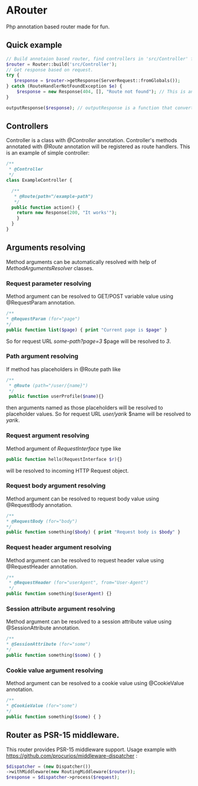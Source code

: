 ARouter
========
Php annotation based router made for fun.

Quick example
-------------
```php
// Build annotaion based router, find controllers in 'src/Controller' folder.
$router = Router::build('src/Controller');
// Get response based on request.
try {
   $response = $router->getResponse(ServerRequest::fromGlobals());
} catch (RouteHandlerNotFoundException $e) {
    $response = new Response(404, [], "Route not found"); // This is an example of Guzzle HTTP Response usage.
}

outputResponse($response); // outputResponse is a function that converts response to string and output it.
```

Controllers
-----------
Controller is a class with *@Controller* annotation. Controller's methods annotated with
 *@Route* annotation will be registered as route handlers.
 This is an example of simple controller:
 ```php
 /**
  * @Controller
  */
 class ExampleController {
 
   /**
    * @Route(path="/example-path")
    */
   public function action() {
     return new Response(200, "It works'");
     }
   }
 }

 ```
 
 Arguments resolving
 ------------------
 Method arguments can be automatically resolved with help of *MethodArgumentsResolver* classes.
 
 ### Request parameter resolving

 Method argument can be resolved to GET/POST variable value using @RequestParam annotation.
  ```php
 /**
  * @RequestParam (for="page")
  */
  public function list($page) { print "Current page is $page" }
  ```
  So for request URL *some-path?page=3* $page will be resolved to *3*.
  
 ### Path argument resolving
 
 If method has placeholders in @Route path like
 ```php
 /**
  * @Route (path="/user/{name}")
  */  
  public function userProfile($name){}
 ```
  then arguments named as those placeholders will be resolved to placeholder values.
  So for request URL *user/yarik* $name will be resolved to *yarik*.

 ### Request argument resolving
  
  Method argument of *RequestInterface* type like
  ```php
  public function hello(RequestInterface $r){}
  ```
  will be resolved to incoming HTTP Request object.

 ### Request body argument resolving
 
 Method argument can be resolved to request body value using @RequestBody annotation.
  ```php
 /**
  * @RequestBody (for="body")
  */ 
  public function something($body) { print "Request body is $body" }
  ```

 ### Request header argument resolving
 
 Method argument can be resolved to request header value using @RequestHeader annotation.
 ```php
 /**
  * @RequestHeader (for="userAgent", from="User-Agent")
  */ 
 public function something($userAgent) {}
 ```

 ### Session attribute argument resolving
 
 Method argument can be resolved to a session attribute value using @SessionAttribute annotation.
  ```php
 /**
  * @SessionAttribute (for="some")
  */ 
  public function something($some) { }
  ```
  
 ### Cookie value argument resolving
 
 Method argument can be resolved to a cookie value using @CookieValue annotation.
  ```php
 /**
  * @CookieValue (for="some")
  */ 
  public function something($some) { }
  ```
  
  Router as PSR-15 middleware.
 ----------------------------
  This router provides PSR-15 middleware support.
  Usage example with https://github.com/procurios/middleware-dispatcher :
   ```php
   $dispatcher = (new Dispatcher())
   ->withMiddleware(new RoutingMiddleware($router));
   $response = $dispatcher->process($request);
   ```
